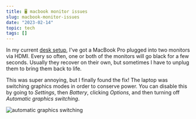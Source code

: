 ```yaml
---
title: 🖥️ macbook monitor issues
slug: macbook-monitor-issues
date: "2023-02-14"
topic: tech
tags: []
---
```


In my current [desk setup][uses], I've got a MacBook Pro plugged into two monitors via HDMI. Every so often, one or both of the monitors will go black for a few seconds. Usually they recover on their own, but sometimes I have to unplug them to bring them back to life.

This was super annoying, but I finally found the fix! The laptop was switching graphics modes in order to conserve power. You can disable this by going to _Settings_, then _Battery_, clicking _Options_, and then turning off _Automatic graphics switching_.

![automatic graphics switching][graphics-switching]

[uses]: https://bradgarropy.com/uses
[graphics-switching]: https://res.cloudinary.com/bradgarropy/image/upload/f_auto,q_auto/bradgarropy.com/posts/graphics-switching.png
